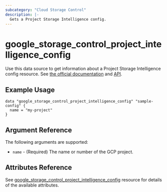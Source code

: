 ```yaml
---
subcategory: "Cloud Storage Control"
description: |-
  Gets a Project Storage Intelligence config.
---
```


# google_storage_control_project_intelligence_config

Use this data source to get information about a Project Storage Intelligence config resource.
See [the official documentation](https://cloud.google.com/storage/docs/storage-intelligence/overview#resource)
and
[API](https://cloud.google.com/storage/docs/json_api/v1/intelligenceConfig).


## Example Usage

```hcl
data "google_storage_control_project_intelligence_config" "sample-config" {
  name = "my-project"
}
```

## Argument Reference

The following arguments are supported:

* `name` - (Required) The name or number of the GCP project.


## Attributes Reference

See [google_storage_control_project_intelligence_config](https://registry.terraform.io/providers/hashicorp/google/latest/docs/resources/storage_control_project_intelligence_config#argument-reference) resource for details of the available attributes.
